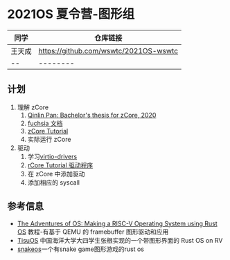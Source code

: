 # 2021OS 夏令营-图形组

| 同学   | 仓库链接                              |
| ------ | ------------------------------------- |
| 王天成 | https://github.com/wswtc/2021OS-wswtc |
| --     | --------                              |

## 计划

1. 理解 zCore
   1. [Qinlin Pan: Bachelor's thesis for zCore, 2020](https://github.com/rcore-os/zCore/wiki/files/pql-thesis.pdf)
   2. [fuchsia 文档](https://fuchsia.dev/reference)
   3. [zCore Tutorial](https://github.com/rcore-os/zCore-Tutorial)
   4. 实际运行 zCore
2. 驱动
   1. 学习[virtio-drivers](https://github.com/rcore-os/virtio-drivers)
   2. [rCore Tutorial 驱动程序](https://rcore-os.github.io/rCore-Tutorial-Book-v3/chapter8/2device-driver-2.html)
   3. 在 zCore 中添加驱动
   4. 添加相应的 syscall

## 参考信息

- [The Adventures of OS: Making a RISC-V Operating System using Rust OS](https://osblog.stephenmarz.com/) 教程-有基于 QEMU 的 framebuffer 图形驱动和应用
- [TisuOS](https://gitee.com/belowthetree/tisu-os) 中国海洋大学大四学生张根实现的一个带图形界面的 Rust OS on RV
- [snakeos](https://github.com/trusch/snakeos/)一个有snake game图形游戏的rust os
